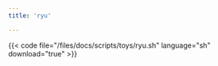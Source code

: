 ```yaml
---
title: 'ryu'

---
```


{{< code file="/files/docs/scripts/toys/ryu.sh" language="sh" download="true" >}}
